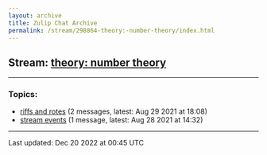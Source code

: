 ```yaml
---
layout: archive
title: Zulip Chat Archive
permalink: /stream/298864-theory:-number-theory/index.html
---
```


## Stream: [theory: number theory](https://mattecapu.github.io/ct-zulip-archive/stream/298864-theory:-number-theory/index.html)
---

### Topics:

* [riffs and rotes](topic/topic_riffs.20and.20rotes.html) (2 messages, latest: Aug 29 2021 at 18:08)
* [stream events](topic/topic_stream.20events.html) (1 message, latest: Aug 28 2021 at 14:32)

<hr><p>Last updated: Dec 20 2022 at 00:45 UTC</p>